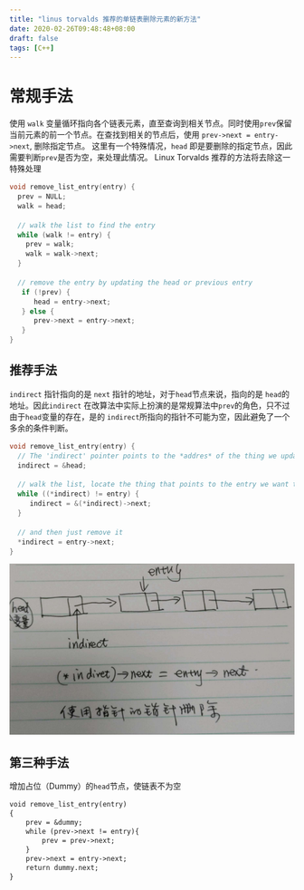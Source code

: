 ```yaml
---
title: "linus torvalds 推荐的单链表删除元素的新方法"
date: 2020-02-26T09:48:48+08:00
draft: false
tags: [C++]
---
```




# 常规手法

使用 `walk` 变量循环指向各个链表元素，直至查询到相关节点。同时使用`prev`保留当前元素的前一个节点。在查找到相关的节点后，使用 `prev->next = entry->next`, 删除指定节点。
这里有一个特殊情况，`head` 即是要删除的指定节点，因此需要判断`prev`是否为空，来处理此情况。 Linux Torvalds 推荐的方法将去除这一特殊处理

``` c
void remove_list_entry(entry) {
  prev = NULL;
  walk = head;
 
  // walk the list to find the entry
  while (walk != entry) {
    prev = walk;
    walk = walk->next;
  }
 
  // remove the entry by updating the head or previous entry
   if (!prev) {
      head = entry->next;
   } else {
      prev->next = entry->next;
   }
}
```

## 推荐手法

`indirect` 指针指向的是 `next` 指针的地址，对于`head`节点来说，指向的是 `head`的地址。因此`indirect` 在改算法中实际上扮演的是常规算法中`prev`的角色，只不过由于`head`变量的存在，是的 `indirect`所指向的指针不可能为空，因此避免了一个多余的条件判断。

```c
void remove_list_entry(entry) {
  // The 'indirect' pointer points to the *addres* of the thing we update
  indirect = &head;
 
  // walk the list, locate the thing that points to the entry we want to remove
  while ((*indirect) != entry) {
     indirect = &(*indirect)->next;
  }
 
  // and then just remove it
  *indirect = entry->next;
}
```

![1582683885013](remove-entry-in-single-linked-list.assets/1582683885013.png)

## 第三种手法

增加占位（Dummy）的`head`节点，使链表不为空

```
void remove_list_entry(entry)
{
    prev = &dummy;
    while (prev->next != entry){
        prev = prev->next;
    }
    prev->next = entry->next;
    return dummy.next;
}
```